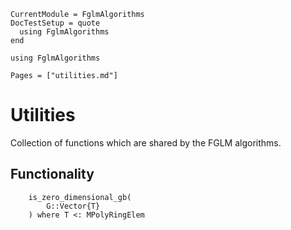 ```@meta
CurrentModule = FglmAlgorithms
DocTestSetup = quote
  using FglmAlgorithms
end
```

```@setup fglm
using FglmAlgorithms
```

```@contents
Pages = ["utilities.md"]
```
# Utilities
Collection of functions which are shared by the FGLM algorithms.

## Functionality
```@docs
    is_zero_dimensional_gb(
        G::Vector{T}
    ) where T <: MPolyRingElem
```
